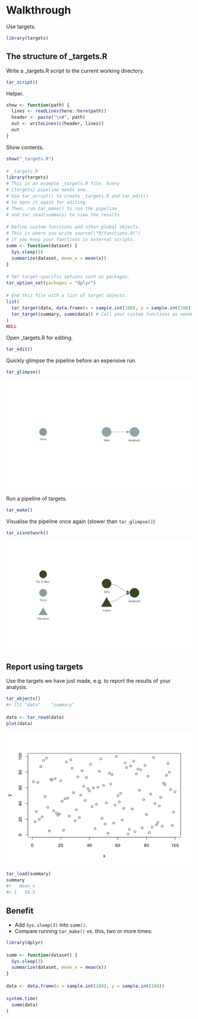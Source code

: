 
<!-- README.md is generated from README.Rmd. Please edit that file -->

# Walkthrough

Use targets.

``` r
library(targets)
```

## The structure of \_targets.R

Write a \_targets.R script to the current working directory.

``` r
tar_script()
```

Helper.

``` r
show <- function(path) {
  lines <- readLines(here::here(path))
  header <- paste("\n#", path)
  out <- writeLines(c(header, lines))
  out
}
```

Show contents.

``` r
show("_targets.R")

# _targets.R
library(targets)
# This is an example _targets.R file. Every
# {targets} pipeline needs one.
# Use tar_script() to create _targets.R and tar_edit()
# to open it again for editing.
# Then, run tar_make() to run the pipeline
# and tar_read(summary) to view the results.

# Define custom functions and other global objects.
# This is where you write source(\"R/functions.R\")
# if you keep your functions in external scripts.
summ <- function(dataset) {
  Sys.sleep(5)
  summarize(dataset, mean_x = mean(x))
}

# Set target-specific options such as packages.
tar_option_set(packages = "dplyr")

# End this file with a list of target objects.
list(
  tar_target(data, data.frame(x = sample.int(100), y = sample.int(100))),
  tar_target(summary, summ(data)) # Call your custom functions as needed.
)
NULL
```

Open \_targets.R for editing.

``` r
tar_edit()
```

Quickly glimpse the pipeline before an expensive run.

``` r
tar_glimpse()
```

![](01_walkthrough_files/figure-gfm/unnamed-chunk-5-1.png)<!-- -->

Run a pipeline of targets.

``` r
tar_make()
```

Visualise the pipeline once again (slower than `tar_glimpse()`)

``` r
tar_visnetwork()
```

![](01_walkthrough_files/figure-gfm/unnamed-chunk-6-1.png)<!-- -->

## Report using targets

Use the targets we have just made, e.g. to report the results of your
analysis.

``` r
tar_objects()
#> [1] "data"    "summary"

data <- tar_read(data)
plot(data)
```

![](01_walkthrough_files/figure-gfm/unnamed-chunk-7-1.png)<!-- -->

``` r
tar_load(summary)
summary
#>   mean_x
#> 1   50.5
```

## Benefit

-   Add `Sys.sleep(3)` into `summ()`.
-   Compare running `tar_make()` vs. this, two or more times:

``` r
library(dplyr)

summ <- function(dataset) {
  Sys.sleep(3)
  summarize(dataset, mean_x = mean(x))
}

data <- data.frame(x = sample.int(100), y = sample.int(100))

system.time(
  summ(data)
)
```

